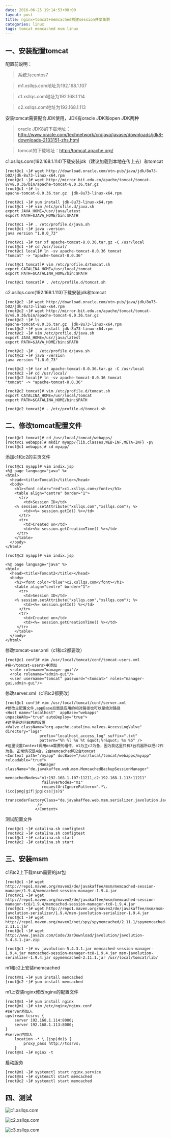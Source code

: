 ```yaml
---
date: 2016-06-25 19:14:53+08:00
layout: post
title: nginx+tomcat+memcached构建session共享集群
categories: linux
tags: tomcat memcached msm linux
---
```

## 一、安装配置tomcat ##

配置前说明：

>系统为centos7

>m1.xsllqs.com地址为192.168.1.107

>c1.xsllqs.com地址为192.168.1.114

>c2.xsllqs.com地址为192.168.1.113


安装tomcat需要配合JDK使用，JDK有oracle JDK和open JDK两种

>oracle JDK8的下载地址：http://www.oracle.com/technetwork/cn/java/javase/downloads/jdk8-downloads-2133151-zhs.html

>tomcat的下载地址：http://tomcat.apache.org/

c1.xsllqs.com(192.168.1.114)下载安装jdk（建议加载到本地在传上去）和tomcat

    [root@c1 ~]# wget http://download.oracle.com/otn-pub/java/jdk/8u73-b02/jdk-8u73-linux-x64.rpm
    [root@c1 ~]# wget http://mirror.bit.edu.cn/apache/tomcat/tomcat-8/v8.0.36/bin/apache-tomcat-8.0.36.tar.gz
    [root@c1 ~]# ls
    apache-tomcat-8.0.36.tar.gz  jdk-8u73-linux-x64.rpm

	[root@c1 ~]# yum install jdk-8u73-linux-x64.rpm
	[root@c1 ~]# vim /etc/profile.d/java.sh
	export JAVA_HOME=/usr/java/latest
	export PATH=$JAVA_HOME/bin:$PATH

	[root@c1 ~]# . /etc/profile.d/java.sh
	[root@c1 ~]# java -version
	java version "1.8.0_73"

	[root@c1 ~]# tar xf apache-tomcat-8.0.36.tar.gz -C /usr/local
	[root@c1 ~]# cd /usr/local/
	[root@c1 local]# ln -sv apache-tomcat-8.0.36 tomcat
	"tomcat" -> "apache-tomcat-8.0.36"

	[root@c1 tomcat]# vim /etc/profile.d/tomcat.sh
	export CATALINA_HOME=/usr/local/tomcat
	export PATH=$CATALINA_HOME/bin:$PATH

	[root@c1 tomcat]# . /etc/profile.d/tomcat.sh


	

c2.xsllqs.com(192.168.1.113)下载安装jdk和tomcat

	[root@c2 ~]# wget http://download.oracle.com/otn-pub/java/jdk/8u73-b02/jdk-8u73-linux-x64.rpm
	[root@c2 ~]# wget http://mirror.bit.edu.cn/apache/tomcat/tomcat-8/v8.0.36/bin/apache-tomcat-8.0.36.tar.gz
	[root@c2 ~]# ls
	apache-tomcat-8.0.36.tar.gz  jdk-8u73-linux-x64.rpm
	[root@c2 ~]# yum install jdk-8u73-linux-x64.rpm 
	[root@c2 ~]# vim /etc/profile.d/java.sh
	export JAVA_HOME=/usr/java/latest
	export PATH=$JAVA_HOME/bin:$PATH

	[root@c2 ~]# . /etc/profile.d/java.sh
	[root@c2 ~]# java -version
	java version "1.8.0_73"

	[root@c2 ~]# tar xf apache-tomcat-8.0.36.tar.gz -C /usr/local
	[root@c2 ~]# cd /usr/local/
	[root@c2 local]# ln -sv apache-tomcat-8.0.36 tomcat
	"tomcat" -> "apache-tomcat-8.0.36"

	[root@c2 tomcat]# vim /etc/profile.d/tomcat.sh
	export CATALINA_HOME=/usr/local/tomcat
	export PATH=$CATALINA_HOME/bin:$PATH

	[root@c2 tomcat]# . /etc/profile.d/tomcat.sh

## 二、修改tomcat配置文件 ##

	[root@c1 tomcat]# cd /usr/local/tomcat/webapps/
	[root@c1 webapps]# mkdir myapp/{lib,classes,WEB-INF,META-INF} -pv
	[root@c1 webapps]# cd myapp/

添加c1和c2的主页文件

	[root@c1 myapp]# vim indix.jsp
	<%@ page language="java" %>
	<html>
	  <head><title>Tomcat1</title></head>
	  <body>
	    <h1><font color="red">c1.xsllqs.com</font></h1>
	    <table align="centre" border="1">
	      <tr>
	        <td>Session ID</td>
	    <% session.setAttribute("xsllqs.com","xsllqs.com"); %>
	        <td><%= session.getId() %></td>
	      </tr>
	      <tr>
	        <td>Created on</td>
	        <td><%= session.getCreationTime() %></td>
	     </tr>
	    </table>
	  </body>
	</html>

	[root@c2 myapp]# vim indix.jsp
	
	<%@ page language="java" %>
	<html>
	  <head><title>Tomcat2</title></head>
	  <body>  
	    <h1><font color="blue">c2.xsllqs.com</font></h1>
	    <table align="centre" border="1">
	      <tr>    
	        <td>Session ID</td> 
	    <% session.setAttribute("xsllqs.com","xsllqs.com"); %>
	        <td><%= session.getId() %></td> 
	      </tr>   
	      <tr>    
	        <td>Created on</td> 
	        <td><%= session.getCreationTime() %></td> 
	     </tr>   
	    </table>
	  </body> 
	</html>

修改tomcat-user.xml（c1和c2都要改）

	[root@c1 conf]# vim /usr/local/tomcat/conf/tomcat-users.xml
	#在</tomcat-users>中添加
	  <role rolename="manager-gui"/>
	  <role rolename="admin-gui"/>
	  <user username="tomcat" password="<tomcat>" roles="manager-gui,admin-gui"/>

修改server.xml（c1和c2都要改）

	[root@c1 conf]# vim /usr/local/tomcat/conf/server.xml
	#修改主配置文件,appBase后面是应用的相对路径也可以是绝对路径
	<Host name="localhost"  appBase="webapps"
	unpackWARs="true" autoDeploy="true">
	#这里是访问日志的设置
	<Valve className="org.apache.catalina.valves.AccessLogValve" directory="logs"
	               prefix="localhost_access_log" suffix=".txt"
	               pattern="%h %l %u %t &quot;%r&quot; %s %b" />
	#这里设置Context调用msm需要的组件，m1为主c2为备，因为我这里只有3台机器所以把c2作为备，正常情况是4台，2台memcached和2台tomcat
	<Context path="/myapp" docBase="/usr/local/tomcat/webapps/myapp" reloadable="true">
	              <Manager className="de.javakaffee.web.msm.MemcachedBackupSessionManager"
	               memcachedNodes="m1:192.168.1.107:11211,c2:192.168.1.113:11211"
	                failoverNodes="m1"
	                requestUriIgnorePattern=".*\.(ico|png|gif|jpg|css|js)$"
					transcoderFactoryClass="de.javakaffee.web.msm.serializer.javolution.JavolutionTranscoderFactory"
	              />
	             </Context>

测试配置文件

	[root@c1 ~]# catalina.sh configtest
	[root@c2 ~]# catalina.sh configtest
	[root@c1 ~]# catalina.sh start
	[root@c2 ~]# catalina.sh start
	

## 三、安装msm ##

c1和c2上下载msm需要的jar包

	[root@c1 ~]# wget http://repo1.maven.org/maven2/de/javakaffee/msm/memcached-session-manager/1.9.4/memcached-session-manager-1.9.4.jar
	[root@c1 ~]# wget http://repo1.maven.org/maven2/de/javakaffee/msm/memcached-session-manager-tc8/1.9.4/memcached-session-manager-tc8-1.9.4.jar
	[root@c1 ~]# wget http://repo1.maven.org/maven2/de/javakaffee/msm/msm-javolution-serializer/1.9.4/msm-javolution-serializer-1.9.4.jar
	[root@c1 ~]# wget http://repo1.maven.org/maven2/net/spy/spymemcached/2.11.1/spymemcached-2.11.1.jar
	[root@c1 ~]# wget http://www.java2s.com/Code/JarDownload/javolution/javolution-5.4.3.1.jar.zip
	
	[root@c1 ~]# mv javolution-5.4.3.1.jar memcached-session-manager-1.9.4.jar memcached-session-manager-tc8-1.9.4.jar msm-javolution-serializer-1.9.4.jar spymemcached-2.11.1.jar /usr/local/tomcat/lib/

m1和c2上安装memcached

	[root@m1 ~]# yum install memcached
	[root@c2 ~]# yum install memcached

m1上安装nginx修改nginx的配置文件

	[root@m1 ~]# yum install nginx
	[root@m1 ~]# vim /etc/nginx/nginx.conf
	#server外加入
    upstream tcsrvs {
        server 192.168.1.114:8080;
        server 192.168.1.113:8080;
    }
	#server内加入
        location ~* \.(jsp|do)$ {
            proxy_pass http://tcsrvs;
        }
	[root@m1 ~]# nginx -t

启动服务

	[root@m1 ~]# systemctl start nginx.service
	[root@m1 ~]# systemctl start memcached
	[root@c2 ~]# systemctl start memcached

## 四、测试 ##

![c1.xsllqs.com](https://xsllqs.github.io/assets/2016-6-25-tomcat-c1.jpg)

![c2.xsllqs.com](https://xsllqs.github.io/assets/2016-6-25-tomcat-c2.jpg)

![c3.xsllqs.com](https://xsllqs.github.io/assets/2016-6-25-msm.gif)
